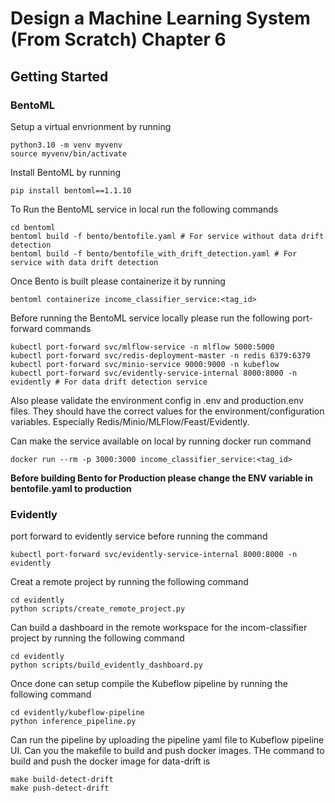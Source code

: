 # Design a Machine Learning System (From Scratch) Chapter 6
## Getting Started

### BentoML
Setup a virtual envrionment by running

```
python3.10 -m venv myvenv
source myvenv/bin/activate
```

Install BentoML by running
```
pip install bentoml==1.1.10
```
To Run the BentoML service in local run the following commands
```
cd bentoml
bentoml build -f bento/bentofile.yaml # For service without data drift detection
bentoml build -f bento/bentofile_with_drift_detection.yaml # For service with data drift detection

```
Once Bento is built please containerize it by running
```
bentoml containerize income_classifier_service:<tag_id>
```
Before running the BentoML service locally please run the following port-forward commands
```
kubectl port-forward svc/mlflow-service -n mlflow 5000:5000
kubectl port-forward svc/redis-deployment-master -n redis 6379:6379
kubectl port-forward svc/minio-service 9000:9000 -n kubeflow
kubectl port-forward svc/evidently-service-internal 8000:8000 -n evidently # For data drift detection service
```
Also please validate the environment config in .env and production.env files. They should have the correct values for the environment/configuration variables. Especially Redis/Minio/MLFlow/Feast/Evidently.

Can make the service available on local by running docker run command

```
docker run --rm -p 3000:3000 income_classifier_service:<tag_id>
```
**Before building Bento for Production please change the ENV variable in bentofile.yaml to production**

### Evidently

port forward to evidently service before running the command
```
kubectl port-forward svc/evidently-service-internal 8000:8000 -n evidently
```
Creat a remote project by running the following command
```
cd evidently
python scripts/create_remote_project.py
```
Can build a dashboard in the remote workspace for the incom-classifier project by running the following command
```
cd evidently
python scripts/build_evidently_dashboard.py
```
Once done can setup compile the Kubeflow pipeline by running the following command
```
cd evidently/kubeflow-pipeline
python inference_pipeline.py
```
Can run the pipeline by uploading the pipeline yaml file to Kubeflow pipeline UI. Can you the makefile to build and push docker images. THe command to build and push the docker image for data-drift is
```
make build-detect-drift
make push-detect-drift
```